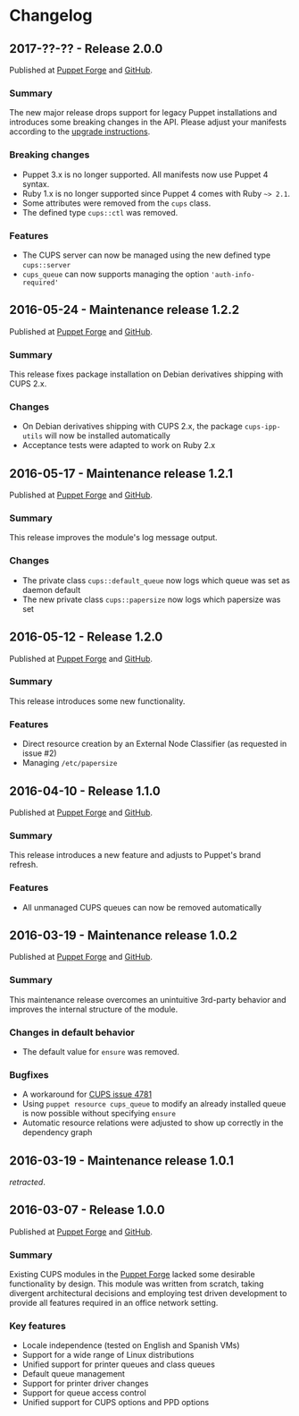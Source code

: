 # Changelog

## 2017-??-?? - Release 2.0.0

Published at [Puppet Forge](https://forge.puppet.com/leoarnold/cups/2.0.0)
and [GitHub](https://github.com/leoarnold/puppet-cups/releases/tag/2.0.0).

### Summary

The new major release drops support for legacy Puppet installations
and introduces some breaking changes in the API.
Please adjust your manifests according to the [upgrade instructions](UPGRADING.md).

### Breaking changes

- Puppet 3.x is no longer supported. All manifests now use Puppet 4 syntax.
- Ruby 1.x is no longer supported since Puppet 4 comes with Ruby `~> 2.1`.
- Some attributes were removed from the `cups` class.
- The defined type `cups::ctl` was removed.

### Features

- The CUPS server can now be managed using the new defined type `cups::server`
- `cups_queue` can now supports managing the option `'auth-info-required'`

## 2016-05-24 - Maintenance release 1.2.2

Published at [Puppet Forge](https://forge.puppet.com/leoarnold/cups/1.2.2)
and [GitHub](https://github.com/leoarnold/puppet-cups/releases/tag/1.2.2).

### Summary

This release fixes package installation on Debian derivatives shipping with CUPS 2.x.

### Changes

- On Debian derivatives shipping with CUPS 2.x, the package `cups-ipp-utils` will now be installed automatically
- Acceptance tests were adapted to work on Ruby 2.x

## 2016-05-17 - Maintenance release 1.2.1

Published at [Puppet Forge](https://forge.puppet.com/leoarnold/cups/1.2.1)
and [GitHub](https://github.com/leoarnold/puppet-cups/releases/tag/1.2.1).

### Summary

This release improves the module's log message output.

### Changes

- The private class `cups::default_queue` now logs which queue was set as daemon default
- The new private class `cups::papersize` now logs which papersize was set

## 2016-05-12 - Release 1.2.0

Published at [Puppet Forge](https://forge.puppet.com/leoarnold/cups/1.2.0)
and [GitHub](https://github.com/leoarnold/puppet-cups/releases/tag/1.2.0).

### Summary

This release introduces some new functionality.

### Features

- Direct resource creation by an External Node Classifier (as requested in issue #2)
- Managing `/etc/papersize`

## 2016-04-10 - Release 1.1.0

Published at [Puppet Forge](https://forge.puppet.com/leoarnold/cups/1.1.0)
and [GitHub](https://github.com/leoarnold/puppet-cups/releases/tag/1.1.0).

### Summary

This release introduces a new feature and adjusts to Puppet's brand refresh.

### Features

- All unmanaged CUPS queues can now be removed automatically

## 2016-03-19 - Maintenance release 1.0.2

Published at [Puppet Forge](https://forge.puppet.com/leoarnold/cups/1.0.2)
and [GitHub](https://github.com/leoarnold/puppet-cups/releases/tag/1.0.2).

### Summary

This maintenance release overcomes an unintuitive 3rd-party behavior
and improves the internal structure of the module.

### Changes in default behavior

- The default value for `ensure` was removed.

### Bugfixes

- A workaround for [CUPS issue 4781](https://github.com/apple/cups/issues/4781)
- Using `puppet resource cups_queue` to modify an already installed queue
  is now possible without specifying `ensure`
- Automatic resource relations were adjusted to show up correctly in the dependency graph

## 2016-03-19 - Maintenance release 1.0.1

_retracted_.

## 2016-03-07 - Release 1.0.0

Published at [Puppet Forge](https://forge.puppet.com/leoarnold/cups/1.0.0)
and [GitHub](https://github.com/leoarnold/puppet-cups/releases/tag/1.0.0).

### Summary

Existing CUPS modules in the [Puppet Forge](https://forge.puppet.com/) lacked some desirable functionality by design.
This module was written from scratch, taking divergent architectural decisions and employing test driven development
to provide all features required in an office network setting.

### Key features

- Locale independence (tested on English and Spanish VMs)
- Support for a wide range of Linux distributions
- Unified support for printer queues and class queues
- Default queue management
- Support for printer driver changes
- Support for queue access control
- Unified support for CUPS options and PPD options
